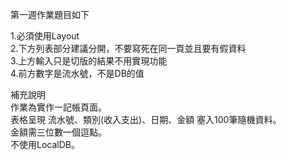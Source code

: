 
第一週作業題目如下<br>

1.必須使用Layout <br>
2.下方列表部分建議分開，不要寫死在同一頁並且要有假資料 <br>
3.上方輸入只是切版的結果不用實現功能 <br>
4.前方數字是流水號，不是DB的值 <br>

補充說明<br>
作業為實作一記帳頁面。<br>
表格呈現 流水號、類別(收入支出)、日期、金額 塞入100筆隨機資料。<br>
金額需三位數一個逗點。<br>
不使用LocalDB。<br>

